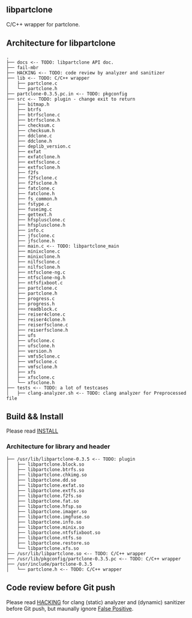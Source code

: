 libpartclone
------------

C/C++ wrapper for partclone.


## Architecture for libpartclone

```
.
├── docs <-- TODO: libpartclone API doc.
├── fail-mbr
├── HACKING <-- TODO: code review by analyzer and sanitizer
├── lib <-- TODO: C/C++ wrapper
│   ├── partclone.c
│   └── partclone.h
├── partclone-0.3.5.pc.in <-- TODO: pkgconfig
├── src <-- TODO: plugin - change exit to return
│   ├── bitmap.h
│   ├── btrfs
│   ├── btrfsclone.c
│   ├── btrfsclone.h
│   ├── checksum.c
│   ├── checksum.h
│   ├── ddclone.c
│   ├── ddclone.h
│   ├── deplib_version.c
│   ├── exfat
│   ├── exfatclone.h
│   ├── extfsclone.c
│   ├── extfsclone.h
│   ├── f2fs
│   ├── f2fsclone.c
│   ├── f2fsclone.h
│   ├── fatclone.c
│   ├── fatclone.h
│   ├── fs_common.h
│   ├── fstype.c
│   ├── fuseimg.c
│   ├── gettext.h
│   ├── hfsplusclone.c
│   ├── hfsplusclone.h
│   ├── info.c
│   ├── jfsclone.c
│   ├── jfsclone.h
│   ├── main.c <-- TODO: libpartclone_main
│   ├── minixclone.c
│   ├── minixclone.h
│   ├── nilfsclone.c
│   ├── nilfsclone.h
│   ├── ntfsclone-ng.c
│   ├── ntfsclone-ng.h
│   ├── ntfsfixboot.c
│   ├── partclone.c
│   ├── partclone.h
│   ├── progress.c
│   ├── progress.h
│   ├── readblock.c
│   ├── reiser4clone.c
│   ├── reiser4clone.h
│   ├── reiserfsclone.c
│   ├── reiserfsclone.h
│   ├── ufs
│   ├── ufsclone.c
│   ├── ufsclone.h
│   ├── version.h
│   ├── vmfs5clone.c
│   ├── vmfsclone.c
│   ├── vmfsclone.h
│   ├── xfs
│   ├── xfsclone.c
│   └── xfsclone.h
├── tests <-- TODO: a lot of testcases
│   ├── clang-analyzer.sh <-- TODO: clang analyzer for Preprocessed file
```

## Build && Install

Please read [INSTALL](https://github.com/isoft-linux/partclone/blob/libpartclone/INSTALL)

### Architecture for library and header

```
├── /usr/lib/libpartclone-0.3.5 <-- TODO: plugin
│   ├── libpartclone.block.so
│   ├── libpartclone.btrfs.so
│   ├── libpartclone.chkimg.so
│   ├── libpartclone.dd.so
│   ├── libpartclone.exfat.so
│   ├── libpartclone.extfs.so
│   ├── libpartclone.f2fs.so
│   ├── libpartclone.fat.so
│   ├── libpartclone.hfsp.so
│   ├── libpartclone.imager.so
│   ├── libpartclone.imgfuse.so
│   ├── libpartclone.info.so
│   ├── libpartclone.minix.so
│   ├── libpartclone.ntfsfixboot.so
│   ├── libpartclone.ntfs.so
│   ├── libpartclone.restore.so
│   └── libpartclone.xfs.so
├── /usr/lib/libpartclone.so <-- TODO: C/C++ wrapper
├── /usr/lib/pkgconfig/partclone-0.3.5.pc <-- TODO: C/C++ wrapper
├── /usr/include/partclone-0.3.5
│   └── partclone.h <-- TODO: C/C++ wrapper
```


## Code review before Git push

Please read [HACKING](https://github.com/isoft-linux/partclone/blob/libpartclone/HACKING) 
for clang (static) analyzer and (dynamic) sanitizer before Git push, but maunally ignore
[False Positive](https://clang-analyzer.llvm.org/faq.html).
